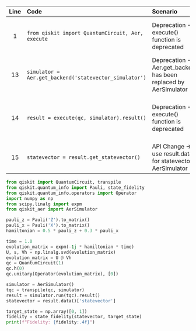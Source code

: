 | Line | Code | Scenario | Reference | Artifact | Refactoring |
| :--: | :--- | :------- | :-------: | :------- | :---------- |
| 1 | `from qiskit import QuantumCircuit, Aer, execute` | Deprecation -> execute() function is deprecated | qrn_tax_ddbb-1b144bc1602d4b49bc8a6a829a850d43 | qiskit.execute | Use Qiskit primitives or backend.run instead. For simulation, use AerSimulator and transpile + backend.run workflow. |
| 13 | `simulator = Aer.get_backend('statevector_simulator')` | Deprecation -> Aer.get_backend has been replaced by AerSimulator | qrn_tax_ddbb-bbc1b2bc001d45e3809313c292c84a1b | qiskit.Aer.get_backend | Use AerSimulator instead: `from qiskit_aer import AerSimulator` and instantiate `AerSimulator()` |
| 14 | `result = execute(qc, simulator).result()` | Deprecation -> execute() function is deprecated | qrn_tax_ddbb-1b144bc1602d4b49bc8a6a829a850d43 | qiskit.execute | Use backend.run(transpile(...)) workflow: `from qiskit import transpile; tqc = transpile(qc, simulator); result = simulator.run(tqc).result()` |
| 15 | `statevector = result.get_statevector()` | API Change -> use result.data() for statevector in AerSimulator | qrn_tax_ddbb-2bf3de2c31424716bae24a998c4e3c25 | qiskit.result.get_statevector | Use: `statevector = result.data()['statevector']` |


```python
from qiskit import QuantumCircuit, transpile
from qiskit.quantum_info import Pauli, state_fidelity
from qiskit.quantum_info.operators import Operator
import numpy as np
from scipy.linalg import expm
from qiskit_aer import AerSimulator

pauli_z = Pauli('Z').to_matrix()
pauli_x = Pauli('X').to_matrix()
hamiltonian = 0.5 * pauli_z + 0.3 * pauli_x

time = 1.0
evolution_matrix = expm(-1j * hamiltonian * time)
U, s, Vh = np.linalg.svd(evolution_matrix)
evolution_matrix = U @ Vh
qc = QuantumCircuit(1)
qc.h(0)
qc.unitary(Operator(evolution_matrix), [0])

simulator = AerSimulator()
tqc = transpile(qc, simulator)
result = simulator.run(tqc).result()
statevector = result.data()['statevector']

target_state = np.array([0, 1])
fidelity = state_fidelity(statevector, target_state)
print(f"Fidelity: {fidelity:.4f}")
```